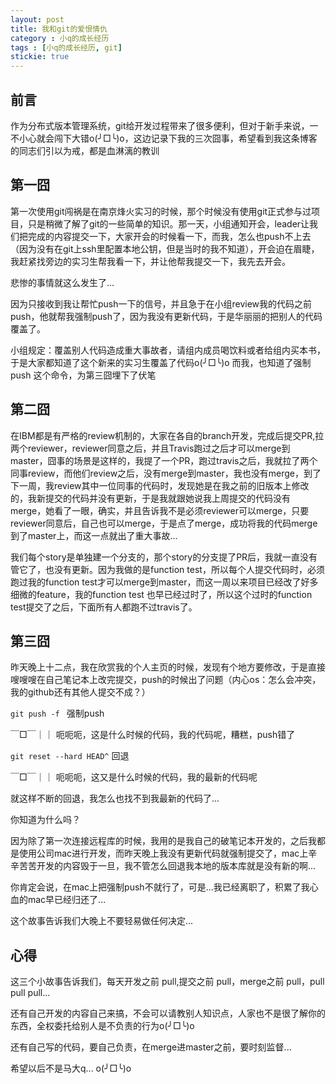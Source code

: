 ```yaml
---
layout: post
title: 我和git的爱恨情仇
category : 小q的成长经历
tags : [小q的成长经历, git]
stickie: true
---
```


## 前言
作为分布式版本管理系统，git给开发过程带来了很多便利，但对于新手来说，一不小心就会闯下大错o(╯□╰)o，这边记录下我的三次囧事，希望看到我这条博客的同志们引以为戒，都是血淋漓的教训

## 第一囧

第一次使用git闯祸是在南京烽火实习的时候，那个时候没有使用git正式参与过项目，只是稍微了解了git的一些简单的知识。那一天，小组通知开会，leader让我们把完成的内容提交一下，大家开会的时候看一下，而我，怎么也push不上去（因为没有在git上ssh里配置本地公钥，但是当时的我不知道），开会迫在眉睫，我赶紧找旁边的实习生帮我看一下，并让他帮我提交一下，我先去开会。

悲惨的事情就这么发生了...

因为只接收到我让帮忙push一下的信号，并且急于在小组review我的代码之前push，他就帮我强制push了，因为我没有更新代码，于是华丽丽的把别人的代码覆盖了。

小组规定：覆盖别人代码造成重大事故者，请组内成员喝饮料或者给组内买本书，于是大家都知道了这个新来的实习生覆盖了代码o(╯□╰)o 而我，也知道了强制push 这个命令，为第三囧埋下了伏笔

## 第二囧

在IBM都是有严格的review机制的，大家在各自的branch开发，完成后提交PR,拉两个reviewer，reviewer同意之后，并且Travis跑过之后才可以merge到master，囧事的场景是这样的，我提了一个PR，跑过travis之后，我就拉了两个同事review，而他们review之后，没有merge到master，我也没有merge，到了下一周，我review其中一位同事的代码时，发现她是在我之前的旧版本上修改的，我新提交的代码并没有更新，于是我就跟她说我上周提交的代码没有merge，她看了一眼，确实，并且告诉我不是必须reviewer可以merge，只要reviewer同意后，自己也可以merge，于是点了merge，成功将我的代码merge到了master上，而这一点就出了重大事故...

我们每个story是单独建一个分支的，那个story的分支提了PR后，我就一直没有管它了，也没有更新。因为我做的是function test，所以每个人提交代码时，必须跑过我的function test才可以merge到master，而这一周以来项目已经改了好多细微的feature，我的function test 也早已经过时了，所以这个过时的function test提交了之后，下面所有人都跑不过travis了。

## 第三囧
昨天晚上十二点，我在欣赏我的个人主页的时候，发现有个地方要修改，于是直接嗖嗖嗖在自己笔记本上改完提交，push的时候出了问题（内心os：怎么会冲突，我的github还有其他人提交不成？）

`git push -f ` 强制push

￣□￣｜｜ 呃呃呃，这是什么时候的代码，我的代码呢，糟糕，push错了

`git reset --hard HEAD^` 回退

￣□￣｜｜ 呃呃呃，这又是什么时候的代码，我的最新的代码呢

就这样不断的回退，我怎么也找不到我最新的代码了...

你知道为什么吗？

因为除了第一次连接远程库的时候，我用的是我自己的破笔记本开发的，之后我都是使用公司mac进行开发，而昨天晚上我没有更新代码就强制提交了，mac上辛辛苦苦开发的内容毁于一旦，我不管怎么回退我本地的版本库就是没有新的啊...

你肯定会说，在mac上把强制push不就行了，可是...我已经离职了，积累了我心血的mac早已经归还了...

这个故事告诉我们大晚上不要轻易做任何决定...

## 心得
这三个小故事告诉我们，每天开发之前 pull,提交之前 pull，merge之前 pull，pull pull pull...

还有自己开发的内容自己来搞，不会可以请教别人知识点，人家也不是很了解你的东西，全权委托给别人是不负责的行为o(╯□╰)o

还有自己写的代码，要自己负责，在merge进master之前，要时刻监督...

希望以后不是马大q...    o(╯□╰)o